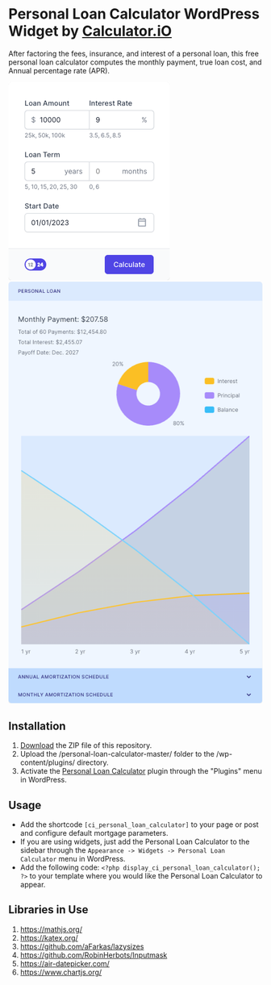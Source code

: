 # Personal Loan Calculator WordPress Widget by [Calculator.iO](https://www.calculator.io/ "Calculator.iO Homepage")

After factoring the fees, insurance, and interest of a personal loan, this free personal loan calculator computes the monthly payment, true loan cost, and Annual percentage rate (APR).

![Personal Loan Calculator Input Form](/assets/images/screenshot-1.png "Personal Loan Calculator Input Form")
![Personal Loan Calculator Calculation Results](/assets/images/screenshot-2.png "Personal Loan Calculator Calculation Results")

## Installation

1. [Download](https://github.com/pub-calculator-io/age-calculator/archive/refs/heads/master.zip) the ZIP file of this repository.
2. Upload the /personal-loan-calculator-master/ folder to the /wp-content/plugins/ directory.
3. Activate the [Personal Loan Calculator](https://www.calculator.io/personal-loan-calculator/ "Personal Loan Calculator Homepage") plugin through the "Plugins" menu in WordPress.

## Usage
* Add the shortcode `[ci_personal_loan_calculator]` to your page or post and configure default mortgage parameters.
* If you are using widgets, just add the Personal Loan Calculator to the sidebar through the `Appearance -> Widgets -> Personal Loan Calculator` menu in WordPress.
* Add the following code: `<?php display_ci_personal_loan_calculator(); ?>` to your template where you would like the Personal Loan Calculator to appear.

## Libraries in Use
1. https://mathjs.org/
2. https://katex.org/
3. https://github.com/aFarkas/lazysizes
4. https://github.com/RobinHerbots/Inputmask
5. https://air-datepicker.com/
6. https://www.chartjs.org/
